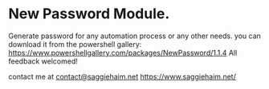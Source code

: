 # New Password Module.

Generate password for any automation process or any other needs.
you can download it from the powershell gallery: https://www.powershellgallery.com/packages/NewPassword/1.1.4
All feedback welcomed!

contact me at contact@saggiehaim.net
https://www.saggiehaim.net/
